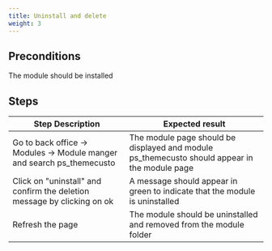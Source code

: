 ```yaml
---
title: Uninstall and delete
weight: 3
---
```


## Preconditions

The module should be installed
## Steps
| Step Description | Expected result |
| ----- | ----- |
| Go to back office -> Modules -> Module manger and search ps_themecusto | The module page should be displayed and module ps_themecusto should appear in the module page |
| Click on "uninstall" and confirm the deletion message by clicking on ok | A message should appear in green to indicate that the module is uninstalled |
| Refresh the page | The module should be uninstalled and removed from the module folder |
